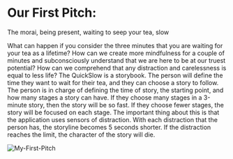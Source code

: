 # Our First Pitch:
The morai, being present, waiting to seep your tea, slow


What can happen if you consider the three minutes that you are waiting for your tea as a lifetime? How can we create more mindfulness for a couple of minutes and subconsciously understand that we are here to be at our truest potential? How can we comprehend that any distraction and carelessness is equal to less life? 
The QuickSlow is a storybook. The person will define the time they want to wait for their tea, and they can choose a story to follow. The person is in charge of defining the time of story, the starting point, and how many stages a story can have. If they choose many stages in a 3-minute story, then the story will be so fast. If they choose fewer stages, the story will be focused on each stage. The important thing about this is that the application uses sensors of distraction. With each distraction that the person has, the storyline becomes 5 seconds shorter. If the distraction reaches the limit, the character of the story will die.


![My-First-Pitch](https://user-images.githubusercontent.com/116266413/204386151-2239eb40-e689-4547-be22-7e9d1e4caa2b.jpg)
